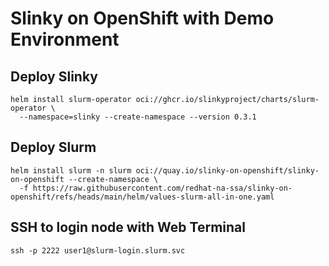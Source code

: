 # Slinky on OpenShift with Demo Environment

## Deploy Slinky
```
helm install slurm-operator oci://ghcr.io/slinkyproject/charts/slurm-operator \
  --namespace=slinky --create-namespace --version 0.3.1
```

## Deploy Slurm
```
helm install slurm -n slurm oci://quay.io/slinky-on-openshift/slinky-on-openshift --create-namespace \
  -f https://raw.githubusercontent.com/redhat-na-ssa/slinky-on-openshift/refs/heads/main/helm/values-slurm-all-in-one.yaml
```

## SSH to login node with Web Terminal
```
ssh -p 2222 user1@slurm-login.slurm.svc
```
